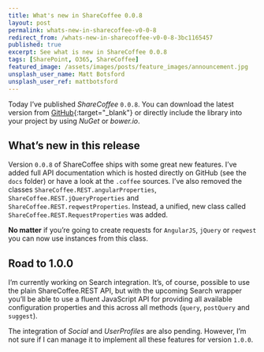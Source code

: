 ```yaml
---
title: What's new in ShareCoffee 0.0.8
layout: post
permalink: whats-new-in-sharecoffee-v0-0-8
redirect_from: /whats-new-in-sharecoffee-v0-0-8-3bc1165457
published: true
excerpt: See what is new in ShareCoffee 0.0.8
tags: [SharePoint, O365, ShareCoffee]
featured_image: /assets/images/posts/feature_images/announcement.jpg
unsplash_user_name: Matt Botsford
unsplash_user_ref: mattbotsford
---
```


Today I’ve published *ShareCoffee* `0.0.8`. You can download the latest version from [GitHub](https://github.com/ThorstenHans/ShareCoffee){:target="_blank"} or directly include the library into your project by using *NuGet* or *bower.io*.

## What’s new in this release

Version `0.0.8` of ShareCoffee ships with some great new features. I’ve added full API documentation which is hosted directly on GitHub (see the `docs` folder) or have a look at the `.coffee` sources. I’ve also removed the classes `ShareCoffee.REST.angularProperties`, `ShareCoffee.REST.jQueryProperties` and  `ShareCoffee.REST.reqwestProperties`. Instead, a unified, new class called `ShareCoffee.REST.RequestProperties` was added. 

**No matter** if you’re going to create requests for `AngularJS`,  `jQuery` or `reqwest` you can now use instances from this class.

## Road to 1.0.0

I’m currently working on Search integration. It’s, of course, possible to use the plain ShareCoffee.REST API, but with the upcoming Search wrapper you’ll be able to use a fluent JavaScript API for providing all available configuration properties and this across all methods (`query`, `postQuery` and `suggest`).

The integration of *Social* and *UserProfiles* are also pending. However, I’m not sure if I can manage it to implement all these features for version `1.0.0`.


